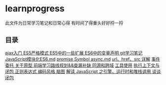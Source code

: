 # learnprogress
此文件为日常学习笔记和日常心得 有时间了得重头好好捋一捋
## 目录
<a href="note/ajax入门.md">ajax入门 </a>
<a href="note/ES5严格模式.md">ES5严格模式 </a>
<a href="note/S5中的一些扩展.md">ES5中的一些扩展 </a>
<a href="note/ES6中的变量声明.md">ES6中的变量声明 </a>
<a href="note/git学习笔记.md">git学习笔记 </a>
<a href="note/JavaScript模块化ES6.md">JavaScript模块化ES6.md</a>
<a href="note/promise Symbol async.md">promise Symbol async.md</a>
<a href="noteurl、href、src 详解.md">url、href、src 详解</a> 
<a href="note/事件委托.md">事件委托 </a>
<a href="note/关于原型.md">关于原型 </a>
<a href="note/前端学习路线规划&&查漏补缺.md">前端学习路线规划&&查漏补缺 </a>
<a href="note/同源和跨域.md">同源和跨域</a> 
<a href="note/工具使用.md">工具使用</a>
<a href="note/执行上下文与闭包.md">执行上下文与闭包 </a>
<a href="note/正则表达式.md">正则表达式 </a>
<a href="note/编码风格.md">编码风格 </a>
<a href="note/脑图/">脑图</a>
<a href="note/解读 JavaScript 之引擎、运行时和堆栈调用.md">解读 JavaScript 之引擎、运行时和堆栈调用 </a>
<a href="note/谈谈闭包.md">谈谈闭包 </a>

